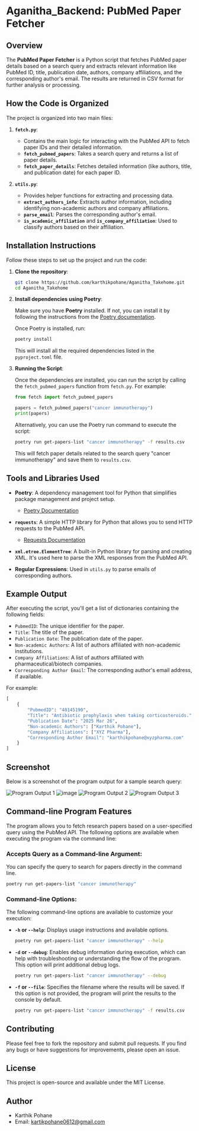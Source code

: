 # Aganitha_Backend: PubMed Paper Fetcher

## Overview

The **PubMed Paper Fetcher** is a Python script that fetches PubMed paper details based on a search query and extracts relevant information like PubMed ID, title, publication date, authors, company affiliations, and the corresponding author's email. The results are returned in CSV format for further analysis or processing.

## How the Code is Organized

The project is organized into two main files:

1. **`fetch.py`**:
   - Contains the main logic for interacting with the PubMed API to fetch paper IDs and their detailed information.
   - **`fetch_pubmed_papers`**: Takes a search query and returns a list of paper details.
   - **`fetch_paper_details`**: Fetches detailed information (like authors, title, and publication date) for each paper ID.

2. **`utils.py`**:
   - Provides helper functions for extracting and processing data.
   - **`extract_authors_info`**: Extracts author information, including identifying non-academic authors and company affiliations.
   - **`parse_email`**: Parses the corresponding author's email.
   - **`is_academic_affiliation`** and **`is_company_affiliation`**: Used to classify authors based on their affiliation.

## Installation Instructions

Follow these steps to set up the project and run the code:

1. **Clone the repository**:

   ```bash
   git clone https://github.com/karthikpohane/Aganitha_Takehome.git
   cd Aganitha_Takehome
   ```

2. **Install dependencies using Poetry**:

   Make sure you have **Poetry** installed. If not, you can install it by following the instructions from the [Poetry documentation](https://python-poetry.org/docs/#installation).

   Once Poetry is installed, run:

   ```bash
   poetry install
   ```

   This will install all the required dependencies listed in the `pyproject.toml` file.

3. **Running the Script**:

   Once the dependencies are installed, you can run the script by calling the `fetch_pubmed_papers` function from `fetch.py`. For example:

   ```Python
   from fetch import fetch_pubmed_papers

   papers = fetch_pubmed_papers("cancer immunotherapy")
   print(papers)
   ```

   Alternatively, you can use the Poetry run command to execute the script:

   ```bash
   poetry run get-papers-list "cancer immunotherapy" -f results.csv
   ```

   This will fetch paper details related to the search query "cancer immunotherapy" and save them to `results.csv`.

## Tools and Libraries Used

- **Poetry**: A dependency management tool for Python that simplifies package management and project setup.
  - [Poetry Documentation](https://python-poetry.org/docs/)

- **`requests`**: A simple HTTP library for Python that allows you to send HTTP requests to the PubMed API.
  - [Requests Documentation](https://docs.python-requests.org/en/latest/)
  
- **`xml.etree.ElementTree`**: A built-in Python library for parsing and creating XML. It's used here to parse the XML responses from the PubMed API.

- **Regular Expressions**: Used in `utils.py` to parse emails of corresponding authors.

## Example Output

After executing the script, you'll get a list of dictionaries containing the following fields:

- `PubmedID`: The unique identifier for the paper.
- `Title`: The title of the paper.
- `Publication Date`: The publication date of the paper.
- `Non-academic Authors`: A list of authors affiliated with non-academic institutions.
- `Company Affiliations`: A list of authors affiliated with pharmaceutical/biotech companies.
- `Corresponding Author Email`: The corresponding author's email address, if available.

For example:

```Python
[
    {
        "PubmedID": "40145190",
        "Title": "Antibiotic prophylaxis when taking corticosteroids.",
        "Publication Date": "2025 Mar 26",
        "Non-academic Authors": ["Karthik Pohane"],
        "Company Affiliations": ["XYZ Pharma"],
        "Corresponding Author Email": "karthikpohane@xyzpharma.com"
    }
]
```

## Screenshot

Below is a screenshot of the program output for a sample search query:

![Program Output 1](https://github.com/user-attachments/assets/b5cd52a3-730a-4431-95ed-0f1698b14936)
![image](https://github.com/user-attachments/assets/720153d9-18c4-490a-b976-e6f5bec55ac3)
 ![Program Output 2](https://github.com/user-attachments/assets/e39b0a83-2810-4c2d-a716-6419223ee0bd)
![Program Output 3](https://github.com/user-attachments/assets/fa52068c-87aa-4cf7-8b1d-c0184e5165d2)

## Command-line Program Features

The program allows you to fetch research papers based on a user-specified query using the PubMed API. The following options are available when executing the program via the command line:

### Accepts Query as a Command-line Argument:
You can specify the query to search for papers directly in the command line.

```bash
poetry run get-papers-list "cancer immunotherapy"
```

### Command-line Options:
The following command-line options are available to customize your execution:

- **`-h` or `--help`**: Displays usage instructions and available options.

    ```bash
    poetry run get-papers-list "cancer immunotherapy" --help
    ```

- **`-d` or `--debug`**: Enables debug information during execution, which can help with troubleshooting or understanding the flow of the program. This option will print additional debug logs.

    ```bash
    poetry run get-papers-list "cancer immunotherapy" --debug
    ```

- **`-f` or `--file`**: Specifies the filename where the results will be saved. If this option is not provided, the program will print the results to the console by default.

    ```bash
    poetry run get-papers-list "cancer immunotherapy" -f results.csv
    ```

## Contributing

Please feel free to fork the repository and submit pull requests. If you find any bugs or have suggestions for improvements, please open an issue.

## License

This project is open-source and available under the MIT License.

## Author

- Karthik Pohane  
- Email: kartikpohane0612@gmail.com
